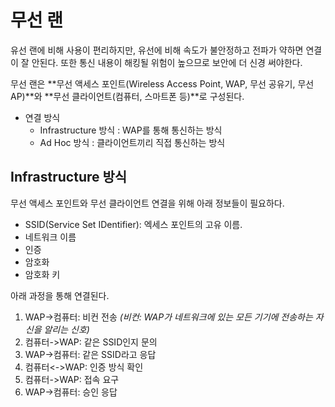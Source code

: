 # 무선 랜

유선 랜에 비해 사용이 편리하지만, 유선에 비해 속도가 불안정하고 전파가 약하면 연결이 잘 안된다. 또한 통신 내용이 해킹될 위험이 높으므로 보안에 더 신경 써야한다.

무선 랜은 **무선 액세스 포인트\(Wireless Access Point, WAP, 무선 공유기, 무선 AP\)**와 **무선 클라이언트\(컴퓨터, 스마트폰 등\)**로 구성된다.

* 연결 방식
  * Infrastructure 방식 : WAP를 통해 통신하는 방식
  * Ad Hoc 방식 : 클라이언트끼리 직접 통신하는 방식

## Infrastructure 방식

무선 액세스 포인트와 무선 클라이언트 연결을 위해 아래 정보들이 필요하다.

* SSID\(Service Set IDentifier\): 엑세스 포인트의 고유 이름.
* 네트워크 이름
* 인증
* 암호화
* 암호화 키

아래 과정을 통해 연결된다.

1. WAP-&gt;컴퓨터: 비컨 전송 _\(비컨: WAP가 네트워크에 있는 모든 기기에 전송하는 자신을 알리는 신호\)_
2. 컴퓨터-&gt;WAP: 같은 SSID인지 문의
3. WAP-&gt;컴퓨터: 같은 SSID라고 응답
4. 컴퓨터&lt;-&gt;WAP: 인증 방식 확인
5. 컴퓨터-&gt;WAP: 접속 요구
6. WAP-&gt;컴퓨터: 승인 응답

